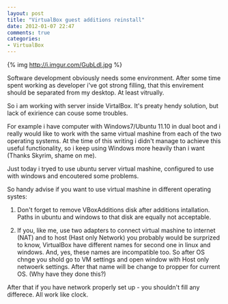 ```yaml
---
layout: post
title: "VirtualBox guest additions reinstall"
date: 2012-01-07 22:47
comments: true
categories:
- VirtualBox
---
```

{% img http://i.imgur.com/GubLdl.jpg %}

Software development obviously needs some environment. After some time spent working as developer i've got strong filling,
that this envirement should be separated from my desktop. At least vitrually.
<!-- more -->
So i am working with server inside VirtalBox. It's preaty hendy solution, but lack of exirience can couse some troubles.

For example i have computer with Windows7/Ubuntu 11.10 in dual boot and i really would like to work with
the same virtual mashine from each of the two operating systems. At the time of this writing i didn't manage to achieve
this useful functionality, so i keep using Windows more heavily than i want (Thanks Skyrim, shame on me).

Just today i tryed to use ubuntu server virtual mashine, configured to use with windows and encoutered some problems.

So handy advise if you want to use virtual mashine in different operating systes:

1. Don't forget to remove VBoxAdditions disk after additions intallation.
Paths in ubuntu and windows to that disk are equally not acceptable.

2. If you, like me, use two adapters to connect virtual mashine to internet (NAT) and to host (Hast only Network) you
probably would be surprized to know, VirtualBox have different names for second one in linux and windows. And, yes,
these names are incompatible too. So after OS chnge you shold go to VM settings and open window with Host only netwoerk
settings. After that name will be change to propper for current OS. (Why have they done this?)

After that if you have network properly set up - you shouldn't fill any differece. All work like clock.